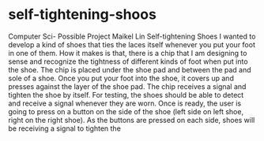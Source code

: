 # self-tightening-shoos
Computer Sci- Possible Project
Maikel Lin
Self-tightening Shoes
	I wanted to develop a kind of shoes that ties the laces itself whenever you put your foot in one of them. How it makes is that, there is a chip that I am designing to sense and recognize the tightness of different kinds of foot when put into the shoe. The chip is placed under the shoe pad and between the pad and sole of a shoe. Once you put your foot into the shoe, it covers up and presses against the layer of the shoe pad. The chip receives a signal and tighten the shoe by itself.
	For testing, the shoes should be able to detect and receive a signal whenever they are worn. Once is ready, the user is going to press on a button on the side of the shoe (left side on left shoe, right on the right shoe). As the buttons are pressed on each side, shoes will be receiving a signal to tighten the 
